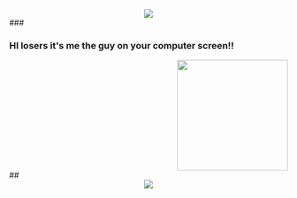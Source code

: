 
<div align="center">
  <img src="https://visitor-badge.laobi.icu/badge?page_id=maurodesouza.maurodesouza&"  />
</div>
###
<h3 align="left">HI losers it's me the guy on your computer screen!!</h3>
<div align="right">
  <img src="https://i.pinimg.com/736x/9b/ce/35/9bce354e38b63ce445f2a0a267c0c05d.jpg" height="200"/>
</div>
##
<div align="center">
 <img src="https://gifcity.carrd.co/assets/images/gallery45/abef9b35.gif?v=e3c0bc0f"/>
</div>
